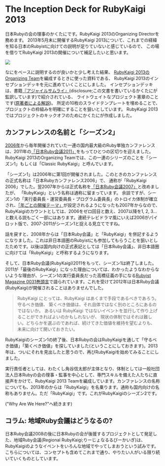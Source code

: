 # The Inception Deck for RubyKaigi 2013

日本Rubyの会の理事のかくたにです。RubyKaigi 2013のOrganizing Directorを務めます。
2013年5月末に開催するRubyKaigi 2013について、これまでの経緯を知る日本のRubyistに向けての説明が足りていないと感じているので、
この場を借りてRubyKaigi 2013の開催について補足したいと思います。

![](https://raw.github.com/ruby-no-kai/rubykaigi2013/inceptiondeck-ja/app/assets/images/ids/00.cover.png)

なにをベースに説明するのが良いかと少し考えた結果、
[RubyKaigi 2013のOrganizing Team](lanyrd.com/2013/rubykaigi)を編成するときに使った資料である、
RubyKaigi 2013のインセプションデッキを元に進めていくことにしました。
インセプションデッキは、書籍[『アジャイルサムライ』](http://www.amazon.co.jp/dp/4274068560/)(disclosure;この文書を書いているかくたにが監訳しています)で紹介されている、
ライトウェイトなプロジェクト憲章のことです([原著者による解説](http://agilewarrior.wordpress.com/2010/11/06/the-agile-inception-deck/))。
所定の10枚のスライドテンプレートを埋めることで、プロジェクトの枠組みを明確にすることを狙いとしています。
RubyKaigi 2013ではプロジェクトのキックオフのためにかくたにが作成しました。

## カンファレンスの名前と「シーズン2」

[2006年](http://jp.rubyist.net/RubyKaigi2006/)から毎年開催されていた一連の国内最大級のRuby単独カンファレンスは、2011年の[「日本Ruby会議2011」](http://rubykaigi.org/2011/en)をもってひとつの区切りを迎えました。RubyKaigi 2013のOrganizing Teamでは、この一連のシリーズのことを「シーズン1」もしくは「Classic RubyKaigi」と呼んでいます。

「シーズン1」は2006年に第1回が開催されました。このときのカンファレンスの正式名称は「日本Rubyカンファレンス2006」で、
通称が「RubyKaigi 2006」でした。翌2007年からは正式名称を[「日本Ruby会議2007」](http://jp.rubyist.net/RubyKaigi2007/)と改めましたが、
「RubyKaigi」という名称は通称に留まっています。
余談ですが、シーズン1の「実行委員長・運営委員長・プログラム委員長」のトロイカ体制が確立され、[「年ごとの開催テーマ」](http://jp.rubyist.net/RubyKaigi2007/About.html)が設定されるようになったも2007年からなので、RubyKaigiのカウントとしては、2006をゼロ回目と数え、2007以降を1, 2, 3...と数える説もごく一部にはあります。連続テレビドラマ風にいえば2006がパイロット版で、2007-2011がシーズン1と捉える見立てですね。

話を戻すと、2008年からは「日本Ruby会議」と「RubyKaigi」を併記するようになりました。これは非日本語圏のRubyistにも参加してもらうことを狙いとしたためです。以後は国内向けの正式表記としては「日本Ruby会議」、非日本語圏に向けては「RubyKaigi」と呼称するようになります。

そして、日本Ruby会議(RubyKaigi)2011をもって、シーズン1は終了しました。2011が「最後のRubyKaigi」になった理由については、わかったようなわからないような理由が、シーズン1の実行委員長だった高橋征義の手になる[Rubyist Magazine 0031巻頭言](http://jp.rubyist.net/magazine/?0031-ForeWord)で語られています。これを受けて2012年は日本Ruby会議(RubyKaigi)が開催されることはありませんでした。

>RubyKaigi にとっては、RubyKaigi はあくまで手段であるべきであろう。守るべき価値、 築くべき価値は、それ自体ではなく別のところにあるのではないか。 あるいは RubyKaigi ではないイベントを並行して作り上げることができればよいのかもしれないが、 現状の体制ではそれは難しい。どちらかを選ぶのであれば、続けてきた価値を維持を望むよりも、 未来に向けて開いておきたい。

RubyKaigiのシーズン1の終了後、日本Rubyの会はRubyKaigiを通して「守るべき価値」「築くべき価値」を探していました(ということにしておきます)。2013年は、ついにそれを見出したと思うので、再びRubyKaigiを始めてみることにしました。

実行責任者としては、わたくし角谷信太郎が主体となり、体制としては一般社団法人日本Rubyの会の理事・監事を中心として、専門スキルを備えた人たちに直接声をかけて、RubyKaigi 2013 Teamを編成しています。カンファレンスの名称についても、2013年のからは「RubyKaigi」を名乗ります。通称も国内向けの名称もありません。ただ「RubyKaigi」です。これがRubyKaigiのシーズン2です。

("Why Are We Here?"へ続きます)

## コラム: 地域Ruby会議はどうなるの?

日本Ruby会議2008の後に日本Rubyの会が後援するプロジェクトとして発足した、地域Ruby会議(Regional RubyKaigi;りーじょなるるびーかいぎ)は、RubyKaigiのようなイベントをいろんな地域でやってしまおうという試みです。こちらについては、コンセプトも含めてこれまで通り、やりたい人がいる限り続いていくものとしています。
